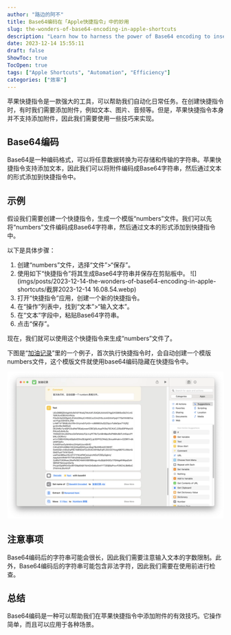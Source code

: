 ```yaml
---
author: "路边的阿不"
title: Base64编码在「Apple快捷指令」中的妙用
slug: the-wonders-of-base64-encoding-in-apple-shortcuts
description: "Learn how to harness the power of Base64 encoding to insert attachments into Apple Shortcuts actions, boosting the efficiency and functionality of your daily errands beyond the obvious."
date: 2023-12-14 15:55:11
draft: false
ShowToc: true
TocOpen: true
tags: ["Apple Shortcuts", "Automation", "Efficiency"]
categories: ["效率"]
---
```


苹果快捷指令是一款强大的工具，可以帮助我们自动化日常任务。在创建快捷指令时，有时我们需要添加附件，例如文本、图片、音频等。但是，苹果快捷指令本身并不支持添加附件，因此我们需要使用一些技巧来实现。

## Base64编码

Base64是一种编码格式，可以将任意数据转换为可存储和传输的字符串。苹果快捷指令支持添加文本，因此我们可以将附件编码成Base64字符串，然后通过文本的形式添加到快捷指令中。

## 示例

假设我们需要创建一个快捷指令，生成一个模版“numbers”文件。我们可以先将“numbers”文件编码成Base64字符串，然后通过文本的形式添加到快捷指令中。

以下是具体步骤：

1. 创建“numbers”文件，选择“文件”>“保存”。
2. 使用如下“快捷指令”将其生成Base64字符串并保存在剪贴板中。
![](imgs/posts/2023-12-14-the-wonders-of-base64-encoding-in-apple-shortcuts/截屏2023-12-14 16.08.54.webp)
1. 打开“快捷指令”应用，创建一个新的快捷指令。
2. 在“操作”列表中，找到“文本”>“输入文本”。
3. 在“文本”字段中，粘贴Base64字符串。
4. 点击“保存”。

现在，我们就可以使用这个快捷指令来生成“numbers”文件了。

下图是“[加油记录](https://github.com/caol64/apple-shortcuts/blob/main/FuelingRecord/README.md)”里的一个例子，首次执行快捷指令时，会自动创建一个模版numbers文件，这个模版文件就使用base64编码隐藏在快捷指令中。

![](imgs/posts/2023-12-14-the-wonders-of-base64-encoding-in-apple-shortcuts/截屏2023-12-14%2016.15.56.webp)

## 注意事项

Base64编码后的字符串可能会很长，因此我们需要注意输入文本的字数限制。此外，Base64编码后的字符串可能包含非法字符，因此我们需要在使用前进行检查。

## 总结

Base64编码是一种可以帮助我们在苹果快捷指令中添加附件的有效技巧。它操作简单，而且可以应用于各种场景。